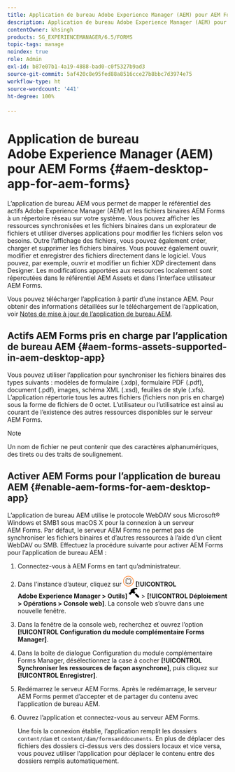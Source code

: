 ```yaml
---
title: Application de bureau Adobe Experience Manager (AEM) pour AEM Forms
description: Application de bureau Adobe Experience Manager (AEM) pour AEM Forms
contentOwner: khsingh
products: SG_EXPERIENCEMANAGER/6.5/FORMS
topic-tags: manage
noindex: true
role: Admin
exl-id: b87e07b1-4a19-4888-bad0-c0f5327b9ad3
source-git-commit: 5af420c8e95fed88a8516cce27b8bbc7d3974e75
workflow-type: ht
source-wordcount: '441'
ht-degree: 100%

---
```


# Application de bureau Adobe Experience Manager (AEM) pour AEM Forms {#aem-desktop-app-for-aem-forms}

L’application de bureau AEM vous permet de mapper le référentiel des actifs Adobe Experience Manager (AEM) et les fichiers binaires AEM Forms à un répertoire réseau sur votre système. Vous pouvez afficher les ressources synchronisées et les fichiers binaires dans un explorateur de fichiers et utiliser diverses applications pour modifier les fichiers selon vos besoins. Outre l’affichage des fichiers, vous pouvez également créer, charger et supprimer les fichiers binaires. Vous pouvez également ouvrir, modifier et enregistrer des fichiers directement dans le logiciel. Vous pouvez, par exemple, ouvrir et modifier un fichier XDP directement dans Designer. Les modifications apportées aux ressources localement sont répercutées dans le référentiel AEM Assets et dans l’interface utilisateur AEM Forms.

Vous pouvez télécharger l’application à partir d’une instance AEM. Pour obtenir des informations détaillées sur le téléchargement de l’application, voir [Notes de mise à jour de l’application de bureau AEM](https://experienceleague.adobe.com/docs/experience-manager-desktop-app/using/release-notes.html?lang=fr).

## Actifs AEM Forms pris en charge par l’application de bureau AEM {#aem-forms-assets-supported-in-aem-desktop-app}

Vous pouvez utiliser l’application pour synchroniser les fichiers binaires des types suivants : modèles de formulaire (.xdp), formulaire PDF (.pdf), document (.pdf), images, schéma XML (.xsd), feuilles de style (.xfs). L’application répertorie tous les autres fichiers (fichiers non pris en charge) sous la forme de fichiers de 0 octet. L’utilisateur ou l’utilisatrice est ainsi au courant de l’existence des autres ressources disponibles sur le serveur AEM Forms. 

>[!NOTE]
>
>Un nom de fichier ne peut contenir que des caractères alphanumériques, des tirets ou des traits de soulignement.

## Activer AEM Forms pour l’application de bureau AEM {#enable-aem-forms-for-aem-desktop-app}

L’application de bureau AEM utilise le protocole WebDAV sous Microsoft® Windows et SMB1 sous macOS X pour la connexion à un serveur AEM Forms. Par défaut, le serveur AEM Forms ne permet pas de synchroniser les fichiers binaires et d’autres ressources à l’aide d’un client WebDAV ou SMB. Effectuez la procédure suivante pour activer AEM Forms pour l’application de bureau AEM :

1. Connectez-vous à AEM Forms en tant qu’administrateur.
1. Dans l’instance d’auteur, cliquez sur ![adobeexperiencemanager](assets/adobeexperiencemanager.png) **[!UICONTROL Adobe Experience Manager > Outils]** ![marteau](assets/hammer.png) > **[!UICONTROL Déploiement > Opérations > Console web]**. La console web s’ouvre dans une nouvelle fenêtre.
1. Dans la fenêtre de la console web, recherchez et ouvrez l’option **[!UICONTROL Configuration du module complémentaire Forms Manager]**.
1. Dans la boîte de dialogue Configuration du module complémentaire Forms Manager, désélectionnez la case à cocher **[!UICONTROL Synchroniser les ressources de façon asynchrone]**, puis cliquez sur **[!UICONTROL Enregistrer]**.
1. Redémarrez le serveur AEM Forms. Après le redémarrage, le serveur AEM Forms permet d’accepter et de partager du contenu avec lʼapplication de bureau AEM.
1. Ouvrez l’application et connectez-vous au serveur AEM Forms.

   Une fois la connexion établie, l’application remplit les dossiers `content/dam` et `content/dam/formsanddocuments`. En plus de déplacer des fichiers des dossiers ci-dessus vers des dossiers locaux et vice versa, vous pouvez utiliser l’application pour déplacer le contenu entre des dossiers remplis automatiquement.
